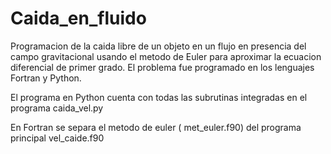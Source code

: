 # Caida_en_fluido

 Programacion de la caida libre de un objeto en un flujo en presencia del campo gravitacional usando el metodo de Euler para aproximar 
 la ecuacion diferencial de primer grado. El problema fue programado en los lenguajes Fortran y Python. 

El programa en Python cuenta con todas las subrutinas integradas en el programa caida_vel.py

En Fortran se separa el metodo de euler ( met_euler.f90)  del programa principal vel_caide.f90

